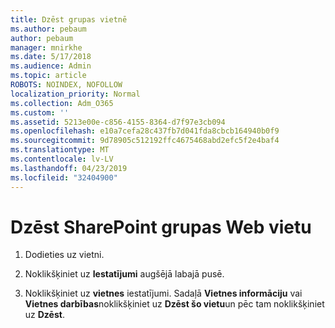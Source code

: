 ```yaml
---
title: Dzēst grupas vietnē
ms.author: pebaum
author: pebaum
manager: mnirkhe
ms.date: 5/17/2018
ms.audience: Admin
ms.topic: article
ROBOTS: NOINDEX, NOFOLLOW
localization_priority: Normal
ms.collection: Adm_O365
ms.custom: ''
ms.assetid: 5213e00e-c856-4155-8364-d7f97e3cb094
ms.openlocfilehash: e10a7cefa28c437fb7d041fda8cbcb164940b0f9
ms.sourcegitcommit: 9d78905c512192ffc4675468abd2efc5f2e4baf4
ms.translationtype: MT
ms.contentlocale: lv-LV
ms.lasthandoff: 04/23/2019
ms.locfileid: "32404900"
---
```

# <a name="delete-a-sharepoint-team-site"></a>Dzēst SharePoint grupas Web vietu

1. Dodieties uz vietni.
    
2. Noklikšķiniet uz **Iestatījumi** augšējā labajā pusē. 
    
3. Noklikšķiniet uz **vietnes** iestatījumi. Sadaļā **Vietnes informāciju** vai **Vietnes darbības**noklikšķiniet uz **Dzēst šo vietu**un pēc tam noklikšķiniet uz **Dzēst**.
    

